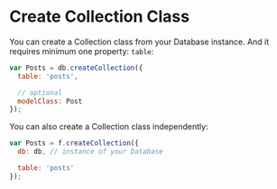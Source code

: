 # Create Collection Class

You can create a Collection class from your Database instance. And it requires minimum one property: `table`:

```js
var Posts = db.createCollection({
  table: 'posts',

  // optional
  modelClass: Post
});
```

You can also create a Collection class independently:

```js
var Posts = f.createCollection({
  db: db, // instance of your Database

  table: 'posts'
});
```
